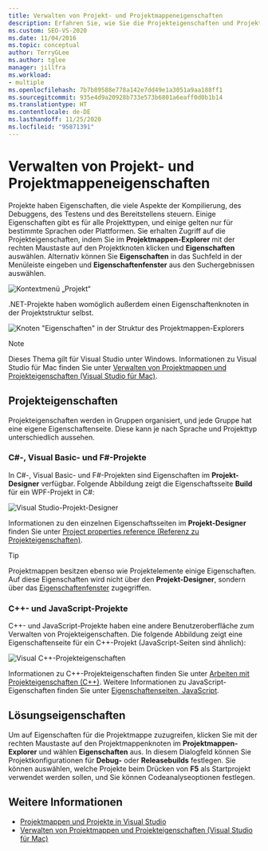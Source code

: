 ```yaml
---
title: Verwalten von Projekt- und Projektmappeneigenschaften
description: Erfahren Sie, wie Sie die Projekteigenschaften und Projektmappeneigenschaften in Visual Studio verwalten können.
ms.custom: SEO-VS-2020
ms.date: 11/04/2016
ms.topic: conceptual
author: TerryGLee
ms.author: tglee
manager: jillfra
ms.workload:
- multiple
ms.openlocfilehash: 7b7b89588e778a142e7dd49e1a3051a9aa188ff1
ms.sourcegitcommit: 935e4d9a20928b733e573b6801a6eaff0d0b1b14
ms.translationtype: HT
ms.contentlocale: de-DE
ms.lasthandoff: 11/25/2020
ms.locfileid: "95871391"
---
```

# <a name="manage-project-and-solution-properties"></a>Verwalten von Projekt- und Projektmappeneigenschaften

Projekte haben Eigenschaften, die viele Aspekte der Kompilierung, des Debuggens, des Testens und des Bereitstellens steuern. Einige Eigenschaften gibt es für alle Projekttypen, und einige gelten nur für bestimmte Sprachen oder Plattformen. Sie erhalten Zugriff auf die Projekteigenschaften, indem Sie im **Projektmappen-Explorer** mit der rechten Maustaste auf den Projektknoten klicken und **Eigenschaften** auswählen. Alternativ können Sie **Eigenschaften** in das Suchfeld in der Menüleiste eingeben und **Eigenschaftenfenster** aus den Suchergebnissen auswählen.

![Kontextmenü „Projekt“](../ide/media/vs2015_proj_prop_menu.gif)

.NET-Projekte haben womöglich außerdem einen Eigenschaftenknoten in der Projektstruktur selbst.

![Knoten "Eigenschaften" in der Struktur des Projektmappen-Explorers](../ide/media/vs2015_props_se.png)

> [!NOTE]
> Dieses Thema gilt für Visual Studio unter Windows. Informationen zu Visual Studio für Mac finden Sie unter [Verwalten von Projektmappen und Projekteigenschaften (Visual Studio für Mac)](/visualstudio/mac/managing-solutions-and-project-properties).

## <a name="project-properties"></a>Projekteigenschaften

Projekteigenschaften werden in Gruppen organisiert, und jede Gruppe hat eine eigene Eigenschaftenseite. Diese kann je nach Sprache und Projekttyp unterschiedlich aussehen.

### <a name="c-visual-basic-and-f-projects"></a>C#-, Visual Basic- und F#-Projekte

In C#-, Visual Basic- und F#-Projekten sind Eigenschaften im **Projekt-Designer** verfügbar. Folgende Abbildung zeigt die Eigenschaftsseite **Build** für ein WPF-Projekt in C#:

![Visual Studio-Projekt-Designer](../ide/media/vs2015_proppage_build.png)

Informationen zu den einzelnen Eigenschaftsseiten im **Projekt-Designer** finden Sie unter [Project properties reference (Referenz zu Projekteigenschaften)](../ide/reference/project-properties-reference.md).

> [!TIP]
> Projektmappen besitzen ebenso wie Projektelemente einige Eigenschaften. Auf diese Eigenschaften wird nicht über den **Projekt-Designer**, sondern über das [Eigenschaftenfenster](../ide/reference/properties-window.md) zugegriffen.

### <a name="c-and-javascript-projects"></a>C++- und JavaScript-Projekte

C++- und JavaScript-Projekte haben eine andere Benutzeroberfläche zum Verwalten von Projekteigenschaften. Die folgende Abbildung zeigt eine Eigenschaftenseite für ein C++-Projekt (JavaScript-Seiten sind ähnlich):

![Visual C&#43;&#43;-Projekteigenschaften](../ide/media/vs2015_projprops_cpp.png)

Informationen zu C++-Projekteigenschaften finden Sie unter [Arbeiten mit Projekteigenschaften (C++)](/cpp/build/working-with-project-properties). Weitere Informationen zu JavaScript-Eigenschaften finden Sie unter [Eigenschaftenseiten, JavaScript](../ide/reference/property-pages-javascript.md).

## <a name="solution-properties"></a>Lösungseigenschaften

Um auf Eigenschaften für die Projektmappe zuzugreifen, klicken Sie mit der rechten Maustaste auf den Projektmappenknoten im **Projektmappen-Explorer** und wählen **Eigenschaften** aus. In diesem Dialogfeld können Sie Projektkonfigurationen für **Debug-** oder **Releasebuilds** festlegen. Sie können auswählen, welche Projekte beim Drücken von **F5** als Startprojekt verwendet werden sollen, und Sie können Codeanalyseoptionen festlegen.

## <a name="see-also"></a>Weitere Informationen

- [Projektmappen und Projekte in Visual Studio](../ide/solutions-and-projects-in-visual-studio.md)
- [Verwalten von Projektmappen und Projekteigenschaften (Visual Studio für Mac)](/visualstudio/mac/managing-solutions-and-project-properties)
